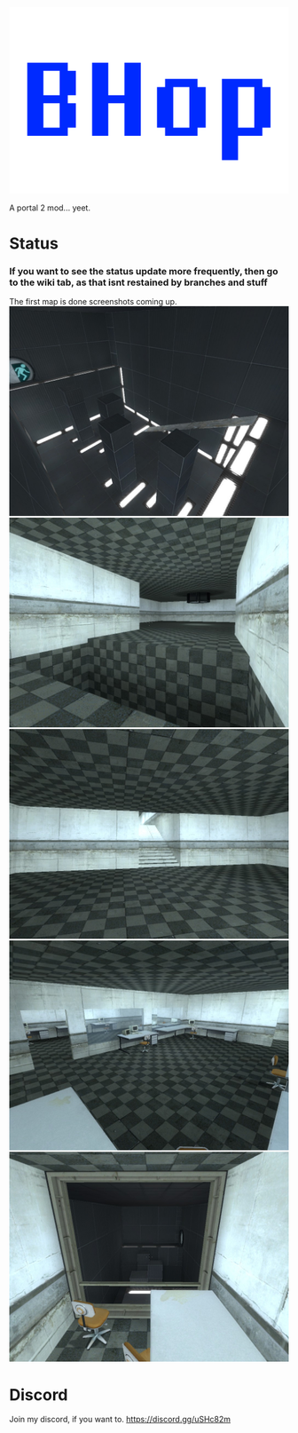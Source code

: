 ![alt text](https://github.com/Ewber/bhop/blob/master/pics/BHop-Logo.png)

A portal 2 mod... yeet.
# Status
### If you want to see the status update more frequently, then go to the wiki tab, as that isnt restained by branches and stuff

The first map is done screenshots coming up.
![alt text](https://github.com/Ewber/bhop/blob/master/pics/20180805145443_1.jpg)
![alt text](https://github.com/Ewber/bhop/blob/master/pics/20180805145409_1.jpg)
![alt text](https://github.com/Ewber/bhop/blob/master/pics/20180805145415_1.jpg)
![alt text](https://github.com/Ewber/bhop/blob/master/pics/20180805145421_1.jpg)
![alt text](https://github.com/Ewber/bhop/blob/master/pics/20180805145427_1.jpg)
# Discord
Join my discord, if you want to. https://discord.gg/uSHc82m
